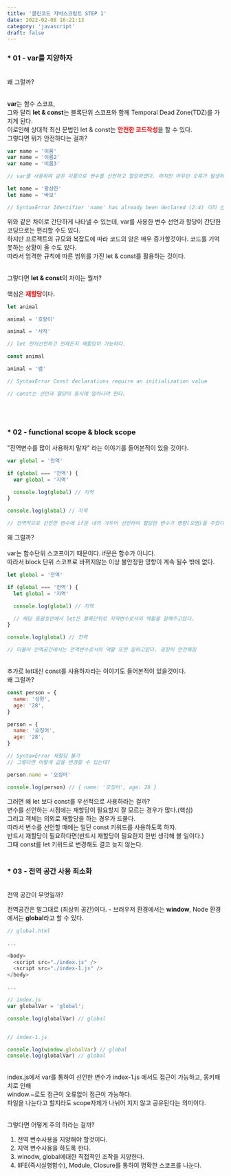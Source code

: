 ```yaml
---
title: '클린코드 자바스크립트 STEP 1'
date: 2022-02-08 16:21:13
category: 'javascript'
draft: false
---
```


### \* 01 - var를 지양하자

<br />
왜 그럴까? <br /><br />

<b>var</b>는 함수 스코프, <br />그와 달리 <b>let & const</b>는 블록단위 스코프와 함께 Temporal Dead Zone(TDZ)를 가지게 된다. <br />
이로인해 상대적 최신 문법인 let & const는 <b style="color:red">안전한 코드작성</b>을 할 수 있다. <br />
그렇다면 뭐가 안전하다는 걸까? <br />

```js
var name = '이름'
var name = '이름2'
var name = '이름3'

// var를 사용하여 같은 이름으로 변수를 선언하고 할당하였다. 하지만 아무런 오류가 발생하지 않는다!

let name = '황상한'
let name = '바보'

// SyntaxError Identifier 'name' has already been declared (2:4) 이미 선언했기 때문에 또 할 수 없다.
```

위와 같은 차이로 간단하게 나타낼 수 있는데, var를 사용한 변수 선언과 할당이 간단한 코딩으로는 편리할 수도 있다. <br />
하지만 프로젝트의 규모와 복잡도에 따라 코드의 양은 매우 증가할것이다. 코드를 기억못하는 상황이 올 수도 있다.<br />
따라서 엄격한 규칙에 따른 범위를 가진 let & const를 활용하는 것이다. <br /><br />

그렇다면 <b>let & const</b>의 차이는 뭘까? <br /><br />
핵심은 <b style="color:red">재할당</b>이다.

```js
let animal

animal = '호랑이'

animal = '사자'

// let 먼저선언하고 언제든지 재할당이 가능하다.
```

```js
const animal

animal = '뱀'

// SyntaxError Const declarations require an initialization value

// const는 선언과 할당이 동시에 일어나야 한다.
```

<br /><br />

### \* 02 - functional scope & block scope

"전역변수를 많이 사용하지 말자" 라는 이야기를 들어본적이 있을 것이다.

```js
var global = '전역'

if (global === '전역') {
  var global = '지역'

  console.log(global) // 지역
}

console.log(global) // 지역

// 전역적으로 선언한 변수에 if문 내의 가두어 선언하여 할당한 변수가 영향(오염)을 주었다.
```

왜 그럴까? <br /><br />
var는 함수단위 스코프이기 때문이다. if문은 함수가 아니다. <br />
따라서 block 단위 스코프로 바뀌지않는 이상 불안정한 영향이 계속 될수 밖에 없다.

```js
let global = '전역'

if (global === '전역') {
  let global = '지역'

  console.log(global) // 지역

  // 해당 중괄호안에서 let은 블록단위로 지역변수로서의 역활을 잘해주고있다.
}

console.log(global) // 전역

// 더불어 전역공간에서는 전역변수로서의 역활 또한 잘하고있다. 굉장히 안전해짐
```

<br />
추가로 let대신 const를 사용하자라는 이야기도 들어본적이 있을것이다. <br />
왜 그럴까? <br />

```js
const person = {
  name: '상한',
  age: '28',
}

person = {
  name: '오징어',
  age: '28',
}

// SyntaxError 재할당 불가
// 그렇다면 어떻게 값을 변경할 수 있는데?

person.name = '오징어'

console.log(person) // { name: '오징어', age: 28 }
```

그러면 왜 let 보다 const를 우선적으로 사용하라는 걸까?<br />
변수를 선언하는 시점에는 재할당이 필요할지 잘 모르는 경우가 많다.(핵심)<br />
그리고 객체는 의외로 재할당을 하는 경우가 드물다.<br />
따라서 변수를 선언할 때에는 일단 const 키워드를 사용하도록 하자.<br />
반드시 재할당이 필요하다면(반드시 재할당이 필요한지 한번 생각해 볼 일이다.)<br />
그때 const를 let 키워드로 변경해도 결코 늦지 않는다.<br /><br />

### \* 03 - 전역 공간 사용 최소화

<br />
전역 공간이 무엇일까?<br />

전역공간은 말그대로 (최상위 공간)이다. - 브러우저 환경에서는 <b>window</b>, Node 환경에서는 <b>global</b>라고 할 수 있다.

```js
// global.html

...

<body>
  <script src="./index.js" />
  <script src="./index-1.js" />
</body>

...

// index.js
var globalVar = 'global';

console.log(globalVar) // global


// index-1.js

console.log(window.globalVar) // global
console.log(globalVar) // global
```

<br />
index.js에서 var를 통하여 선언한 변수가 index-1.js 에서도 접근이 가능하고, 몽키패치로 인해 <br />
window.~로도 접근이 오류없이 접근이 가능하다. <br />
파일을 나눈다고 할지라도 scope자체가 나뉘어 지지 않고 공유된다는 의미이다. <br /><br />

그렇다면 어떻게 주의 하라는 걸까? <br />

1. 전역 변수사용을 지양해야 할것이다.
2. 지역 변수사용을 하도록 한다.
3. winodw, global에대한 직접적인 조작을 지양한다.
4. IIFE(즉시실행함수), Module, Closure를 통하여 명확한 스코프를 나눈다.
